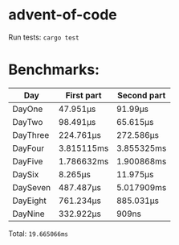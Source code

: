 # advent-of-code

Run tests: `cargo test`
# Benchmarks:
| Day | First part | Second part |
| --- | --- | --- |
| DayOne | 47.951µs | 91.99µs |
| DayTwo | 98.491µs | 65.615µs |
| DayThree | 224.761µs | 272.586µs |
| DayFour | 3.815115ms | 3.855325ms |
| DayFive | 1.786632ms | 1.900868ms |
| DaySix | 8.265µs | 11.975µs |
| DaySeven | 487.487µs | 5.017909ms |
| DayEight | 761.234µs | 885.031µs |
| DayNine | 332.922µs | 909ns |


Total: `19.665066ms`
